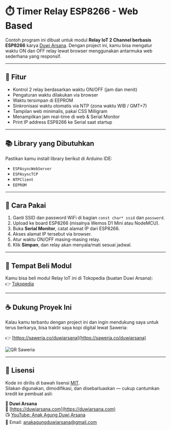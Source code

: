 # ⏱️ Timer Relay ESP8266 - Web Based

Contoh program ini dibuat untuk modul **Relay IoT 2 Channel berbasis ESP8266** karya [Duwi Arsana](https://youtube.com/@AnakAgungDuwiArsana). Dengan project ini, kamu bisa mengatur waktu ON dan OFF relay lewat browser menggunakan antarmuka web sederhana yang responsif.

---

## 🔧 Fitur

- Kontrol 2 relay berdasarkan waktu ON/OFF (jam dan menit)
- Pengaturan waktu dilakukan via browser
- Waktu tersimpan di EEPROM
- Sinkronisasi waktu otomatis via NTP (zona waktu WIB / GMT+7)
- Tampilan web minimalis, pakai CSS Milligram
- Menampilkan jam real-time di web & Serial Monitor
- Print IP address ESP8266 ke Serial saat startup

---

## 📚 Library yang Dibutuhkan

Pastikan kamu install library berikut di Arduino IDE:

- `ESPAsyncWebServer`
- `ESPAsyncTCP`
- `NTPClient`
- `EEPROM`

---

## 🚀 Cara Pakai

1. Ganti SSID dan password WiFi di bagian `const char* ssid` dan `password`.
2. Upload ke board ESP8266 (misalnya Wemos D1 Mini atau NodeMCU).
3. Buka **Serial Monitor**, catat alamat IP dari ESP8266.
4. Akses alamat IP tersebut via browser.
5. Atur waktu ON/OFF masing-masing relay.
6. Klik **Simpan**, dan relay akan menyala/mati sesuai jadwal.

---

## 🛒 Tempat Beli Modul

Kamu bisa beli modul Relay IoT ini di Tokopedia (buatan Duwi Arsana):  
👉 [Tokopedia](https://tokopedia.link/BubYYGYAYRb)

---

## ☕ Dukung Proyek Ini

Kalau kamu terbantu dengan project ini dan ingin mendukung saya untuk terus berkarya, bisa traktir saya kopi digital lewat Saweria:

👉 [https://saweria.co/duwiarsana](https://saweria.co/duwiarsana)

<p align="left">
  <img src="https://api.qrserver.com/v1/create-qr-code/?size=150x150&data=https://saweria.co/duwiarsana" alt="QR Saweria">
</p>

---

## 📄 Lisensi

Kode ini dirilis di bawah lisensi [MIT](https://opensource.org/licenses/MIT).  
Silakan digunakan, dimodifikasi, dan disebarluaskan — cukup cantumkan kredit ke pembuat asli:

**👤 Duwi Arsana**  
🔗 [https://duwiarsana.com](https://duwiarsana.com)  
📺 [YouTube: Anak Agung Duwi Arsana](https://youtube.com/@AnakAgungDuwiArsana)  
📩 Email: anakagungduwiarsana@gmail.com

